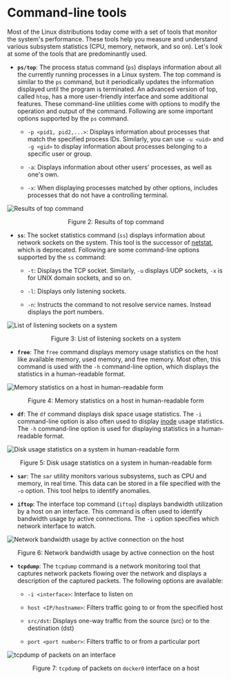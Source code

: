 ##

# Command-line tools
Most of the Linux distributions today come with a set of tools that
monitor the system's performance. These tools help you measure and
understand various subsystem statistics (CPU, memory, network, and so
on). Let's look at some of the tools that are predominantly used.

-   **`ps/top`**: The process status command (`ps`) displays information
     about all the currently running processes in a Linux system. The
     top command is similar to the `ps` command, but it periodically
     updates the information displayed until the program is terminated.
     An advanced version of top, called `htop`, has a more user-friendly
     interface and some additional features. These command-line
     utilities come with options to modify the operation and output of
     the command. Following are some important options supported by the
     `ps` command.

    -   `-p <pid1, pid2,...>`: Displays information about processes
         that match the specified process IDs. Similarly, you can use
         `-u <uid>` and `-g <gid>` to display information about
         processes belonging to a specific user or group.

    -   `-a`: Displays information about other users' processes, as well
         as one's own.

    -   `-x`: When displaying processes matched by other options,
         includes processes that do not have a controlling terminal.

 ![Results of top command](images/image12.png) 
 <p align="center"> Figure 2: Results of top command </p>

-   **`ss`**: The socket statistics command (`ss`) displays information
     about network sockets on the system. This tool is the successor of
     [netstat](https://man7.org/linux/man-pages/man8/netstat.8.html),
     which is deprecated. Following are some command-line options
     supported by the `ss` command:

    -   `-t`: Displays the TCP socket. Similarly, `-u` displays UDP
         sockets, `-x` is for UNIX domain sockets, and so on.

    -   `-l`: Displays only listening sockets.

    -   `-n`: Instructs the command to not resolve service names.
         Instead displays the port numbers.

![List of listening sockets on a system](images/image8.png) <p align="center"> Figure
3: List of listening sockets on a system </p>

-   **`free`**: The `free` command displays memory usage statistics on the
     host like available memory, used memory, and free memory. Most often,
     this command is used with the `-h` command-line option, which
     displays the statistics in a human-readable format.

![Memory statistics on a host in human-readable form](images/image6.png) 
<p align="center"> Figure 4: Memory statistics on a host in human-readable form </p>

-   **`df`**: The `df` command displays disk space usage statistics. The
     `-i` command-line option is also often used to display
     [inode](https://en.wikipedia.org/wiki/Inode) usage
     statistics. The `-h` command-line option is used for displaying
     statistics in a human-readable format.

![Disk usage statistics on a system in human-readable form](images/image9.png) 
<p align="center"> Figure 5:
 Disk usage statistics on a system in human-readable form </p>

-   **`sar`**: The `sar` utility monitors various subsystems, such as CPU
     and memory, in real time. This data can be stored in a file
     specified with the `-o` option. This tool helps to identify
     anomalies.

-   **`iftop`**: The interface top command (`iftop`) displays bandwidth
     utilization by a host on an interface. This command is often used
     to identify bandwidth usage by active connections. The `-i` option
     specifies which network interface to watch.

![Network bandwidth usage by
  active connection on the host](images/image2.png) 
  <p align="center"> Figure 6: Network bandwidth usage by
active connection on the host </p>

-   **`tcpdump`**: The `tcpdump` command is a network monitoring tool that
     captures network packets flowing over the network and displays a
     description of the captured packets. The following options are
     available:

    -   `-i <interface>`: Interface to listen on

    -   `host <IP/hostname>`: Filters traffic going to or from the
         specified host

    -   `src/dst`: Displays one-way traffic from the source (src) or to
         the destination (dst)

    -   `port <port number>`: Filters traffic to or from a particular
         port

![tcpdump of packets on an interface](images/image10.png) 
<p align="center"> Figure 7: <code>tcpdump</code> of packets on <code>docker0</code>
interface on a host </p>